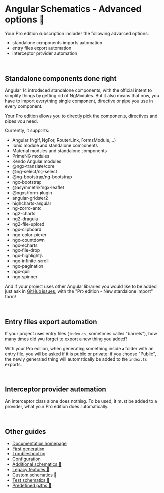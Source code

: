 # Angular Schematics - Advanced options 💎

Your Pro edition subscription includes the following advanced options:
- standalone components imports automation
- entry files export automation
- interceptor provider automation

<br>

## Standalone components done right

Angular 14 introduced standalone components, with the official intent to simplify things by getting rid of NgModules. But it also means that now, you have to import everything single component, directive or pipe you use in every component.

Your Pro edition allows you to directly pick the components, directives and pipes you need.

Currently, it supports:
- Angular (NgIf, NgFor, RouterLink, FormsModule,...)
- Ionic module and standalone components
- Material modules and standalone components
- PrimeNG modules
- Kendo Angular modules
- @ngx-translate/core
- @ng-select/ng-select
- @ng-bootstrap/ng-bootstrap
- ngx-bootstrap
- @asymmetrik/ngx-leaflet
- @ngxs/form-plugin
- angular-gridster2
- highcharts-angular
- ng-zorro-antd
- ng2-charts
- ng2-dragula
- ng2-file-upload
- ngx-clipboard
- ngx-color-picker
- ngx-countdown
- ngx-echarts
- ngx-file-drop
- ngx-highlightjs
- ngx-infinite-scroll
- ngx-pagination
- ngx-quill
- ngx-spinner

And if your project uses other Angular libraries you would like to be added, just ask in [GitHub issues](https://github.com/cyrilletuzi/vscode-angular-schematics/issues/new/choose), with the "Pro edition - New standalone import" form!

<br>

## Entry files export automation

If your project uses entry files (`index.ts`, sometimes called "barrels"), how many times did you forget to export a new thing you added? 

With your Pro edition, when generating something inside a folder with an entry file, you will be asked if it is public or private: if you choose "Public", the newly generated thing will automatically be added to the `index.ts` exports.

<br>

## Interceptor provider automation

An interceptor class alone does nothing. To be used, it must be added to a provider, what your Pro edition does automatically.

<br>

## Other guides

- [Documentation homepage](./documentation.md)
- [First generation](./firstGeneration.md)
- [Troubleshooting](./troubleshooting.md)
- [Configuration](./configuration.md)
- [Additional schematics 💎](./advancedSchematics.md)
- [Legacy features 💎](./legacy.md)
- [Custom schematics 💎](./customSchematics.md)
- [Test schematics 💎](./testing.md)
- [Predefined paths 💎](./predefinedPaths.md)

<br>
